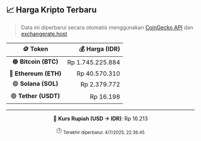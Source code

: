 

<!-- HARGA_KRIPTO -->
## 📈 Harga Kripto Terbaru

> Data ini diperbarui secara otomatis menggunakan [CoinGecko API](https://www.coingecko.com/) dan [exchangerate.host](https://exchangerate.host/)

<div align="center">

| 🪙 Token | 💰 Harga (IDR) |
|:------:|---------------:|
| 🟠 **Bitcoin (BTC)**   | Rp 1.745.225.884 |
| 🔵 **Ethereum (ETH)**  | Rp 40.570.310 |
| 🟣 **Solana (SOL)**    | Rp 2.379.772 |
| 🟢 **Tether (USDT)**   | Rp 16.198 |

---

💱 **Kurs Rupiah (USD → IDR)**: Rp 16.213

🕒 <sub>Terakhir diperbarui: 4/7/2025, 22.36.45</sub>

</div>
<!-- /HARGA_KRIPTO -->